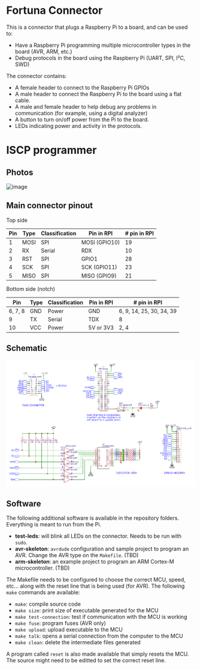 # Fortuna Connector

This is a connector that plugs a Raspberry Pi to a board, and can be used to:
 - Have a Raspberry Pi programming multiple microcontroller types in the board (AVR, ARM, etc.)
 - Debug protocols in the board using the Raspberry Pi (UART, SPI, I²C, SWD)

The connector contains:
 - A female header to connect to the Raspberry Pi GPIOs
 - A male header to connect the Raspberry Pi to the board using a flat cable.
 - A male and female header to help debug any problems in communication (for example, using a digital analyzer)
 - A button to turn on/off power from the Pi to the board.
 - LEDs indicating power and activity in the protocols.

# ISCP programmer

## Photos

![image](https://github.com/fortuna-computers/fortuna-connector/assets/84652/fd7043c8-1064-4048-8482-0788b9015783)

## Main connector pinout

Top side

| Pin | Type  | Classification | Pin in RPI    | # pin in RPI |
|-----|-------|----------------|---------------|--------------|
|  1  | MOSI  | SPI            | MOSI (GPIO10) | 19    |
|  2  | RX    | Serial         | RDX           | 10    |
|  3  | RST   | SPI            | GPIO1         | 28    |
|  4  | SCK   | SPI            | SCK (GPIO11)  | 23    |
|  5  | MISO  | SPI            | MISO (GPIO9)  | 21    |

Bottom side (notch)

| Pin     | Type  | Classification | Pin in RPI | # pin in RPI |
|---------|-------|----------------|------------|--------------|
| 6, 7, 8 | GND   | Power          | GND        | 6, 9, 14, 25, 30, 34, 39 |
| 9       | TX    | Serial         | TDX        | 8     |
| 10      | VCC   | Power          | 5V or 3V3  | 2, 4  |


## Schematic

![Schematic](schematic.png)

## Software

The following additional software is available in the repository folders. Everything is meant to run from the Pi.

- **test-leds**: will blink all LEDs on the connector. Needs to be run with `sudo`.
- **avr-skeleton**: `avrdude` configuration and sample project to program an AVR. Change the AVR type on the `Makefile`. (TBD)
- **arm-skeleton**: an example project to program an ARM Cortex-M microcontroller. (TBD)

The Makefile needs to be configured to choose the correct MCU, speed, etc... along with the reset line that is being used (for AVR). The following `make` commands are available:

- `make`: compile source code
- `make size`: print size of executable generated for the MCU
- `make test-connection`: test if communication with the MCU is working
- `make fuse`: program fuses (AVR only)
- `make upload`: upload executable to the MCU
- `make talk`: opens a serial connection from the computer to the MCU
- `make clean`: delete the intermediate files generated

A program called `reset` is also made available that simply resets the MCU. The source might need to be editted to set the correct reset line.
